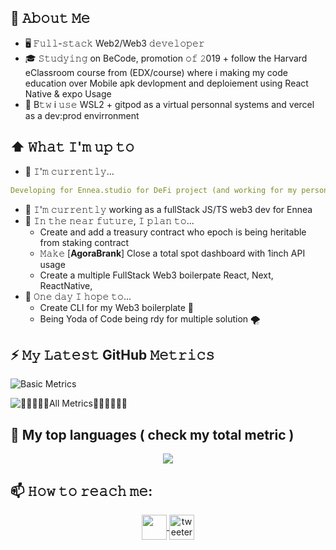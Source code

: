 

## 💬 𝙰𝚋𝚘𝚞𝚝 𝙼𝚎 
- 🖥 𝙵𝚞𝚕𝚕-𝚜𝚝𝚊𝚌𝚔 Web2/Web3 𝚍𝚎𝚟𝚎𝚕𝚘𝚙𝚎𝚛
- 🎓 𝚂𝚝𝚞𝚍𝚢𝚒𝚗𝚐 on BeCode, promotion 𝚘𝚏 𝟸019 + follow the Harvard eClassroom course from (EDX/course) where i making my code education over Mobile apk devlopment and deploiement using React Native & expo Usage 
- 🌊  B𝚝𝚠 i 𝚞𝚜𝚎 WSL2 + gitpod as a virtual personnal systems and vercel as a dev:prod envirronment


## ⬆ 𝚆𝚑𝚊𝚝 𝙸'𝚖 𝚞𝚙 𝚝𝚘 
- 🔨 𝙸'𝚖 𝚌𝚞𝚛𝚛𝚎𝚗𝚝𝚕𝚢...

```yaml
Developing for Ennea.studio for DeFi project (and working for my personnal DeFi project with rebase ERC20)
```

- 🔨 𝙸'𝚖 𝚌𝚞𝚛𝚛𝚎𝚗𝚝𝚕𝚢 working as a fullStack JS/TS web3 dev for Ennea
- 🎯 𝙸𝚗 𝚝𝚑𝚎 𝚗𝚎𝚊𝚛 𝚏𝚞𝚝𝚞𝚛𝚎, 𝙸 𝚙𝚕𝚊𝚗 𝚝𝚘...
	- Create and add a treasury contract who epoch is being heritable from staking contract
	- 𝙼𝚊𝚔𝚎 [**AgoraBrank**] Close a total spot dashboard with 1inch API usage 
  	- Create a  multiple FullStack Web3 boilerpate React, Next, ReactNative,
- 🤞 𝙾𝚗𝚎 𝚍𝚊𝚢 𝙸 𝚑𝚘𝚙𝚎 𝚝𝚘...
	- Create CLI for my Web3 boilerplate 🐙
	- Being Yoda of Code being rdy for multiple solution 🌪️ 

 
## ⚡ 𝙼𝚢 𝙻𝚊𝚝𝚎𝚜𝚝 GitHub 𝙼𝚎𝚝𝚛𝚒𝚌𝚜  
![Basic Metrics](https://metrics.lecoq.io/jSUNSH1NEw)

![🔻🔻🔻🔻🔻All Metrics🔻🔻🔻🔻🔻🔻](https://metrics.lecoq.io/insights/jSUNSH1NEw)


## 🔔 My top languages ( check my total metric  )  

<p  align="center">
  <img src="https://github-readme-stats.vercel.app/api/top-langs/?username=jSUNSH1NEw&layout=compact&theme=tokyonight" />
</p>


## 📫 𝙷𝚘𝚠 𝚝𝚘 𝚛𝚎𝚊𝚌𝚑 𝚖𝚎:
  
<p align="center">
  <a href= "https://www.linkedin.com/in/joffrey-weertz/">
    <img src="https://raw.githubusercontent.com/Raymo111/Raymo111/master/socials/linkedin.png alt="Linkedin" height="40em" align="center"/>
  </a>
  <a href= "https://twitter.com/JSUNSH1NEw">
    <img src="https://raw.githubusercontent.com/Raymo111/Raymo111/master/socials/twitter.svg" alt="tweeter Joffrey weertz" height="40em" align="center"/>
  </a>
</p>
	








